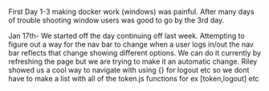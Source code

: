 First Day 1-3 making docker work (windows) was painful. After many days of trouble shooting window users was good to go by the 3rd day.

Jan 17th- We started off the day continuing off last week. Attempting to figure out a way for the nav bar to change when a user logs in/out the nav bar reflects that change showing different options. We can do it currently by refreshing the page but we are trying to make it an automatic change. Riley showed us a cool way to navigate with using {} for logout etc so we dont have to make a list with all of the token.js functions for ex [token,logout] etc
